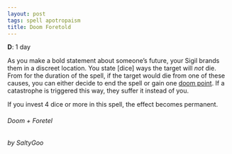 ```yaml
---
layout: post
tags: spell apotropaism
title: Doom Foretold
---
```

**D**: 1 day

As you make a bold statement about someone’s future, your Sigil brands them in a discreet location. You state [dice] ways the target will _not_ die. From for the duration of the spell, if the target would die from one of these causes, you can either decide to end the spell or gain one [doom point](/list/spell-catastrophe). If a catastrophe is triggered this way, they suffer it instead of you.

If you invest 4 dice or more in this spell, the effect becomes permanent.

###### *Doom + Foretel*

###### by SaltyGoo
